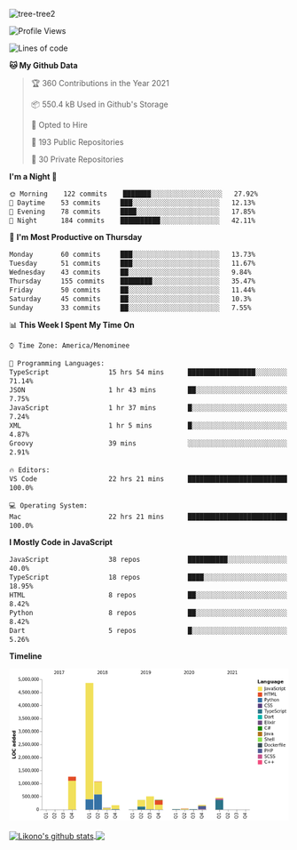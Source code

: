 ![tree-tree2](https://user-images.githubusercontent.com/15727947/99866266-688a6380-2b75-11eb-958b-273006b198d8.jpg)


<!--START_SECTION:waka-->
![Profile Views](http://img.shields.io/badge/Profile%20Views-0-blue)

![Lines of code](https://img.shields.io/badge/From%20Hello%20World%20I%27ve%20Written-9.4%20million%20lines%20of%20code-blue)

**🐱 My Github Data** 

> 🏆 360 Contributions in the Year 2021
 > 
> 📦 550.4 kB Used in Github's Storage 
 > 
> 💼 Opted to Hire
 > 
> 📜 193 Public Repositories 
 > 
> 🔑 30 Private Repositories  
 > 
**I'm a Night 🦉** 

```text
🌞 Morning    122 commits    ███████░░░░░░░░░░░░░░░░░░   27.92% 
🌆 Daytime    53 commits     ███░░░░░░░░░░░░░░░░░░░░░░   12.13% 
🌃 Evening    78 commits     ████░░░░░░░░░░░░░░░░░░░░░   17.85% 
🌙 Night      184 commits    ██████████░░░░░░░░░░░░░░░   42.11%

```
📅 **I'm Most Productive on Thursday** 

```text
Monday       60 commits     ███░░░░░░░░░░░░░░░░░░░░░░   13.73% 
Tuesday      51 commits     ███░░░░░░░░░░░░░░░░░░░░░░   11.67% 
Wednesday    43 commits     ██░░░░░░░░░░░░░░░░░░░░░░░   9.84% 
Thursday     155 commits    ████████░░░░░░░░░░░░░░░░░   35.47% 
Friday       50 commits     ██░░░░░░░░░░░░░░░░░░░░░░░   11.44% 
Saturday     45 commits     ██░░░░░░░░░░░░░░░░░░░░░░░   10.3% 
Sunday       33 commits     ██░░░░░░░░░░░░░░░░░░░░░░░   7.55%

```


📊 **This Week I Spent My Time On** 

```text
⌚︎ Time Zone: America/Menominee

💬 Programming Languages: 
TypeScript               15 hrs 54 mins      █████████████████░░░░░░░░   71.14% 
JSON                     1 hr 43 mins        ██░░░░░░░░░░░░░░░░░░░░░░░   7.75% 
JavaScript               1 hr 37 mins        █░░░░░░░░░░░░░░░░░░░░░░░░   7.24% 
XML                      1 hr 5 mins         █░░░░░░░░░░░░░░░░░░░░░░░░   4.87% 
Groovy                   39 mins             ░░░░░░░░░░░░░░░░░░░░░░░░░   2.91%

🔥 Editors: 
VS Code                  22 hrs 21 mins      █████████████████████████   100.0%

💻 Operating System: 
Mac                      22 hrs 21 mins      █████████████████████████   100.0%

```

**I Mostly Code in JavaScript** 

```text
JavaScript               38 repos            ██████████░░░░░░░░░░░░░░░   40.0% 
TypeScript               18 repos            ████░░░░░░░░░░░░░░░░░░░░░   18.95% 
HTML                     8 repos             ██░░░░░░░░░░░░░░░░░░░░░░░   8.42% 
Python                   8 repos             ██░░░░░░░░░░░░░░░░░░░░░░░   8.42% 
Dart                     5 repos             █░░░░░░░░░░░░░░░░░░░░░░░░   5.26%

```


**Timeline**

![Chart not found](https://raw.githubusercontent.com/ianlikono/ianlikono/main/charts/bar_graph.png) 


<!--END_SECTION:waka-->


<a href="https://github.com/ianlikono">
  <img align="center" src="https://github-readme-stats.anuraghazra1.vercel.app/api?username=ianlikono&show_icons=true&include_all_commits=true&theme=material-palenight" alt="Likono's github stats" />
</a>
<a href="https://github.com/ianlikono">
  <img align="center" src="https://github-readme-stats.anuraghazra1.vercel.app/api/top-langs/?username=ianlikono&layout=compact&theme=material-palenight" />
</a>

